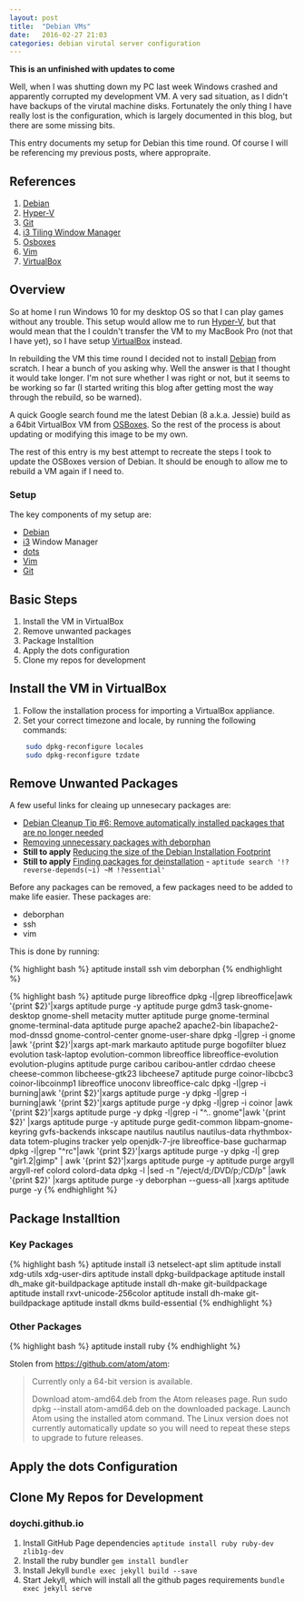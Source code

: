 ```yaml
---
layout: post
title:  "Debian VMs"
date:   2016-02-27 21:03
categories: debian virutal server configuration
---
```


**This is an unfinished with updates to come**

Well, when I was shutting down my PC last week Windows crashed and apparently corrupted my development VM.  A very sad situation, as I didn't have backups of the virutal machine disks.  Fortunately the only thing I have really lost is the configuration, which is largely documented in this blog, but there are some missing bits.

This entry documents my setup for Debian this time round.  Of course I will be referencing my previous posts, where appropraite.

## References
[vbox]: https://www.virtualbox.org/ "VirtualBox"
[hv]: https://msdn.microsoft.com/en-us/virtualization/hyperv_on_windows/windows_welcome?f=255&MSPPError=-2147217396 "Hyper-V"
[deb]: https://www.debian.org/ "Debian"
[osb]: http://www.osboxes.org/debian-8-jessie-images-available-for-virtualbox-and-vmware/ "Debian 8 from OSBoxes"
[git]: https://git-scm.com/ "Git distributed version control system"
[i3]: http://i3wm.org/ "i3 tiling window manager"
[vim]: http://www.vim.org/" "VIm - Vi Improved"
[dots]: https://github.com/EvanPurkhiser/dots/blob/master/README.md "Dots - A dotfile Management Tool"
[debreduce]: https://wiki.debian.org/ReduceDebian "Reduce Debian's Install Size"

1. [Debian][deb]
2. [Hyper-V][hv]
3. [Git][git]
4. [i3 Tiling Window Manager][i3]
3. [Osboxes][osb]
4. [Vim][vim]
3. [VirtualBox][vbox]

## Overview

So at home I run Windows 10 for my desktop OS so that I can play games without any trouble.  This setup would allow me to run [Hyper-V][hv], but that would mean that the I couldn't transfer the VM to my MacBook Pro (not that I have yet), so I have setup [VirtualBox][vbox] instead.

In rebuilding the VM this time round I decided not to install [Debian][deb] from scratch.  I  hear a bunch of you asking why.  Well the answer is that I thought it would take longer.  I'm not sure whether I was right or not, but it seems to be working so far (I started writing this blog after getting most the way through the rebuild, so be warned).

A quick Google search found me the latest Debian (8 a.k.a. Jessie) build as a 64bit VirtualBox VM from [OSBoxes][osb].  So the rest of the process is about updating or modifying this image to be my own.

The rest of this entry is my best attempt to recreate the steps I took to update the OSBoxes version of Debian.  It should be enough to allow me to rebuild a VM again if I need to.

### Setup

The key components of my setup are:

* [Debian][deb]
* [i3][i3] Window Manager
* [dots][dots]
* [Vim][vim]
* [Git][git]


## Basic Steps

1. Install the VM in VirtualBox
2. Remove unwanted packages
3. Package Installtion
3. Apply the dots configuration
4. Clone my repos for development

## Install the VM in VirtualBox

1. Follow the installation process for importing a VirtualBox appliance.
1. Set your correct timezone and locale, by running the following commands:

~~~ bash
    sudo dpkg-reconfigure locales
    sudo dpkg-reconfigure tzdate
~~~

## Remove Unwanted Packages

A few useful links for cleaing up unnesecary packages are:

* [Debian Cleanup Tip #6: Remove automatically installed packages that are no longer needed](https://raphaelhertzog.com/2011/03/07/debian-cleanup-tip-6-remove-automatically-installed-packages/)
* [Removing unnecessary packages with deborphan](https://www.debian-administration.org/article/134/Removing_unnecessary_packages_with_deborphan)
* **Still to apply** [Reducing the size of the Debian Installation Footprint](https://wiki.debian.org/ReduceDebian)
* **Still to apply** [Finding packages for deinstallation](http://www.vitavonni.de/blog/201103/2011031502-finding-packages-for-deinstallation.html) - `aptitude search '!?reverse-depends(~i) ~M !?essential'`

Before any packages can be removed, a few packages need to be added to make life easier.  These packages are:

* deborphan
* ssh
* vim

This is done by running:

{% highlight bash %}
aptitude install ssh vim deborphan
{% endhighlight %}

{% highlight bash %}
aptitude purge libreoffice
dpkg -l|grep libreoffice|awk '{print $2}'|xargs aptitude purge -y
aptitude purge gdm3 task-gnome-desktop gnome-shell metacity mutter
aptitude purge gnome-terminal gnome-terminal-data
aptitude purge apache2 apache2-bin libapache2-mod-dnssd gnome-control-center gnome-user-share
dpkg -l|grep -i gnome |awk '{print $2}'|xargs apt-mark markauto
aptitude purge bogofilter bluez evolution task-laptop evolution-common libreoffice libreoffice-evolution evolution-plugins
aptitude purge caribou caribou-antler cdrdao cheese cheese-common libcheese-gtk23 libcheese7
aptitude purge coinor-libcbc3 coinor-libcoinmp1 libreoffice unoconv libreoffice-calc
dpkg -l|grep -i burning|awk '{print $2}'|xargs aptitude purge -y
dpkg -l|grep -i burning|awk '{print $2}'|xargs aptitude purge -y
dpkg -l|grep -i coinor |awk '{print $2}'|xargs aptitude purge -y
dpkg -l|grep -i "^..  gnome"|awk '{print $2}' |xargs aptitude purge -y
aptitude purge gedit-common libpam-gnome-keyring gvfs-backends inkscape nautilus nautilus nautilus-data rhythmbox-data totem-plugins tracker yelp openjdk-7-jre libreoffice-base gucharmap
dpkg -l|grep "^rc"|awk '{print $2}'|xargs aptitude purge -y
dpkg -l| grep "gir1.2\|gimp" | awk '{print $2}'|xargs aptitude purge -y
aptitude purge argyll argyll-ref colord colord-data
dpkg -l |sed -n "/eject/d;/DVD/p;/CD/p" |awk '{print $2}' |xargs aptitude purge -y
deborphan --guess-all |xargs aptitude purge -y
{% endhighlight %}

## Package Installtion

### Key Packages

{% highlight bash %}
aptitude install i3 netselect-apt slim
aptitude install xdg-utils xdg-user-dirs
aptitude install dpkg-buildpackage
aptitude install dh_make git-buildpackage
aptitude install dh-make git-buildpackage
aptitude install rxvt-unicode-256color
aptitude install dh-make git-buildpackage
aptitude install dkms build-essential
{% endhighlight %}

### Other Packages

{% highlight bash %}
aptitude install ruby
{% endhighlight %}

Stolen from https://github.com/atom/atom:

> Currently only a 64-bit version is available.
> 
> Download atom-amd64.deb from the Atom releases page.
> Run sudo dpkg --install atom-amd64.deb on the downloaded package.
> Launch Atom using the installed atom command.
> The Linux version does not currently automatically update so you will need to repeat these steps to upgrade to future releases.

## Apply the dots Configuration

## Clone My Repos for Development

### doychi.github.io

1. Install GitHub Page dependencies `aptitude install ruby ruby-dev zlib1g-dev`
1. Install the ruby bundler `gem install bundler`
1. Install Jekyll `bundle exec jekyll build --save`
1. Start Jekyll, which will install all the github pages requirements `bundle exec jekyll serve`
